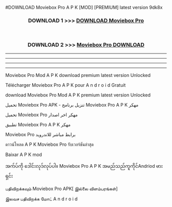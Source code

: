 #DOWNLOAD Moviebox Pro  A P K [MOD] [PREMIUM] latest version 9dk8x



<div align="center">

<h3>DOWNLOAD 1 >>> <a href="https://teeasianyam.web.app?sq=Moviebox Pro ">DOWNLOAD Moviebox Pro  </a></h3><br>

<h3>DOWNLOAD 2 >>> <a href="https://teeasianyam.web.app?sq=Moviebox Pro  ">Moviebox Pro   DOWNLOAD </a></h3>

</div>


----------------------------------------------------------

----------------------------------------------------------

----------------------------------------------------------

----------------------------------------------------------


Moviebox Pro   Mod A P K download premium latest version Unlocked

Télécharger Moviebox Pro   A P K pour A n d r o i d Gratuit

download Moviebox Pro   Mod A P K premium latest version Unlocked

تحميل Moviebox Pro   APK - تنزيل برنامج Moviebox Pro   A P K مهكر

تحميل Moviebox Pro   مهكر اخر اصدار

تطبيق Moviebox Pro   A P K مهكر

Moviebox Pro   برابط مباشر للاندرويد

ดาวน์โหลด A P K Moviebox Pro   รับเวอร์ชันล่าสุด

Baixar A P K mod

အက်ပ်ကို ဒေါင်းလုဒ်လုပ်ပါ။ Moviebox Pro   A P K အမည်သည်ကူကိုင်Andriod ဗားရှင်း

பதிவிறக்கவும் Moviebox Pro   APK[ இல்லை விளம்பரங்கள்] 
 
இலவச பதிவிறக்க மோட் A n d r o i d



